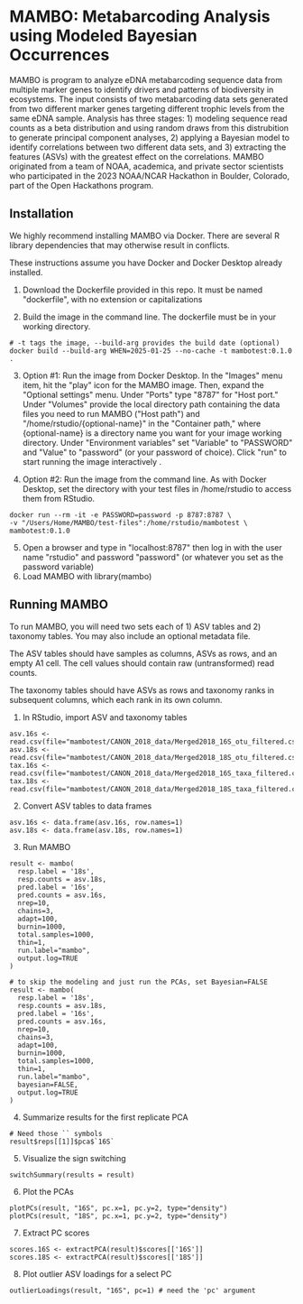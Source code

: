 # MAMBO: Metabarcoding Analysis using Modeled Bayesian Occurrences
MAMBO is program to analyze eDNA metabarcoding sequence data from multiple marker genes to identify drivers and patterns of biodiversity in ecosystems. The input consists of two metabarcoding data sets generated from two different marker genes targeting different trophic levels from the same eDNA sample. Analysis has three stages: 1) modeling sequence read counts as a beta distribution and using random draws from this distrubition to generate principal component analyses, 2) applying a Bayesian model to identify correlations between two different data sets, and 3) extracting the features (ASVs) with the greatest effect on the correlations. MAMBO originated from a team of NOAA, academica, and private sector scientists who participated in the 2023 NOAA/NCAR Hackathon in Boulder, Colorado, part of the Open Hackathons program.

## Installation
We highly recommend installing MAMBO via Docker. There are several R library dependencies that may otherwise result in conflicts.

These instructions assume you have Docker and Docker Desktop already installed. 

1. Download the Dockerfile provided in this repo. It must be named "dockerfile", with no extension or capitalizations

2. Build the image in the command line. The dockerfile must be in your working directory. 

```
# -t tags the image, --build-arg provides the build date (optional)
docker build --build-arg WHEN=2025-01-25 --no-cache -t mambotest:0.1.0 .
```

3. Option #1: Run the image from Docker Desktop. In the "Images" menu item, hit the "play" icon for the MAMBO image. Then, expand the "Optional settings" menu. Under "Ports" type "8787" for "Host port." Under "Volumes" provide the local directory path containing the data files you need to run MAMBO ("Host path") and "/home/rstudio/{optional-name}" in the "Container path," where {optional-name} is a directory name you want for your image working directory. Under "Environment variables" set "Variable" to "PASSWORD" and "Value" to "password" (or your password of choice). Click "run" to start running the image interactively .

4.  Option #2: Run the image from the command line. As with Docker Desktop, set the directory with your test files in /home/rstudio to access them from RStudio.

```
docker run --rm -it -e PASSWORD=password -p 8787:8787 \
-v "/Users/Home/MAMBO/test-files":/home/rstudio/mambotest \
mambotest:0.1.0
```

5. Open a browser and type in "localhost:8787" then log in with the user name "rstudio" and password "password" (or whatever you set as the password variable)
6. Load MAMBO with library(mambo)

## Running MAMBO
To run MAMBO, you will need two sets each of 1) ASV tables and 2) taxonomy tables. You may also include an optional metadata file.

The ASV tables should have samples as columns, ASVs as rows, and an empty A1 cell. The cell values should contain raw (untransformed) read counts.

The taxonomy tables should have ASVs as rows and taxonomy ranks in subsequent columns, which each rank in its own column. 

1. In RStudio, import ASV and taxonomy tables 

```
asv.16s <- read.csv(file="mambotest/CANON_2018_data/Merged2018_16S_otu_filtered.csv")
asv.18s <- read.csv(file="mambotest/CANON_2018_data/Merged2018_18S_otu_filtered.csv")
tax.16s <- read.csv(file="mambotest/CANON_2018_data/Merged2018_16S_taxa_filtered.csv")
tax.18s <- read.csv(file="mambotest/CANON_2018_data/Merged2018_18S_taxa_filtered.csv")
```

2. Convert ASV tables to data frames

```
asv.16s <- data.frame(asv.16s, row.names=1)
asv.18s <- data.frame(asv.18s, row.names=1)
```

3. Run MAMBO

```
result <- mambo(
  resp.label = '18s',
  resp.counts = asv.18s,
  pred.label = '16s',
  pred.counts = asv.16s,
  nrep=10,
  chains=3,
  adapt=100,
  burnin=1000,
  total.samples=1000,
  thin=1,
  run.label="mambo",
  output.log=TRUE
)
```

```
# to skip the modeling and just run the PCAs, set Bayesian=FALSE
result <- mambo(
  resp.label = '18s',
  resp.counts = asv.18s,
  pred.label = '16s',
  pred.counts = asv.16s,
  nrep=10,
  chains=3,
  adapt=100,
  burnin=1000,
  total.samples=1000,
  thin=1,
  run.label="mambo",
  bayesian=FALSE,
  output.log=TRUE
)
```
4. Summarize results for the first replicate PCA

```
# Need those `` symbols
result$reps[[1]]$pca$`16S`
```

5. Visualize the sign switching

```
switchSummary(results = result)
```

6. Plot the PCAs

```
plotPCs(result, "16S", pc.x=1, pc.y=2, type="density")
plotPCs(result, "18S", pc.x=1, pc.y=2, type="density")
```

7. Extract PC scores

```
scores.16S <- extractPCA(result)$scores[['16S']]
scores.18S <- extractPCA(result)$scores[['18S']]
```

8. Plot outlier ASV loadings for a select PC

```
outlierLoadings(result, "16S", pc=1) # need the 'pc' argument
```
